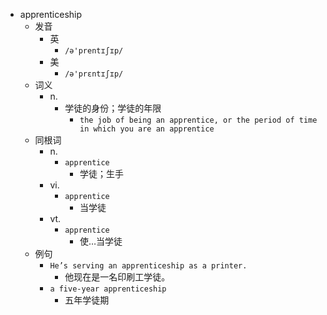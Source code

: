 - apprenticeship
  - 发音
    - 英
      - `/ə'prentɪʃɪp/`
    - 美
      - `/ə'prɛntɪʃɪp/`
  - 词义
    - n.
      - 学徒的身份；学徒的年限
        - `the job of being an apprentice, or the period of time in which you are an apprentice`
  - 同根词
    - n.
      - `apprentice`
        - 学徒；生手
    - vi.
      - `apprentice`
        - 当学徒
    - vt.
      - `apprentice`
        - 使…当学徒
  - 例句
    - `He’s serving an apprenticeship as a printer.`
      - 他现在是一名印刷工学徒。
    - `a five-year apprenticeship`
      - 五年学徒期

